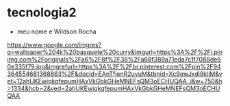 # tecnologia2
* meu nome e Wildson Rocha





https://www.google.com/imgres?q=wallpaper%204k%20basquete%20curry&imgurl=https%3A%2F%2Fi.pinimg.com%2Foriginals%2Fa6%2F8f%2F38%2Fa68f389a71eda7c1f7088de60e335f79.jpg&imgrefurl=https%3A%2F%2Fbr.pinterest.com%2Fpin%2F94364554681368863%2F&docid=EAnTfjenR2uyuM&tbnid=Xc9qwJxdj9kliM&vet=12ahUKEwjqkqfepumHAxVkGbkGHeMNEFsQM3oECHUQAA..i&w=750&h=1334&hcb=2&ved=2ahUKEwjqkqfepumHAxVkGbkGHeMNEFsQM3oECHUQAA
